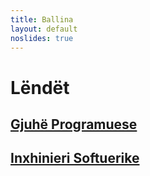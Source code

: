 ```yaml
---
title: Ballina
layout: default
noslides: true
---
```


# Lëndët

## [Gjuhë Programuese](/lendet/gjuhe-programuese)

## [Inxhinieri Softuerike](/lendet/inxhinieri-softuerike)
